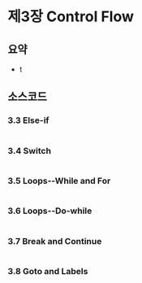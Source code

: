 # 제3장 Control Flow<br>

## 요약
* t<br>

## 소스코드
### 3.3 Else-if<br>
```c
```
### 3.4 Switch<br>
```c
```
### 3.5 Loops--While and For<br>
```c
```
### 3.6 Loops--Do-while<br>
```c
```
### 3.7 Break and Continue<br>
```c
```
### 3.8 Goto and Labels<br>
```c
```
